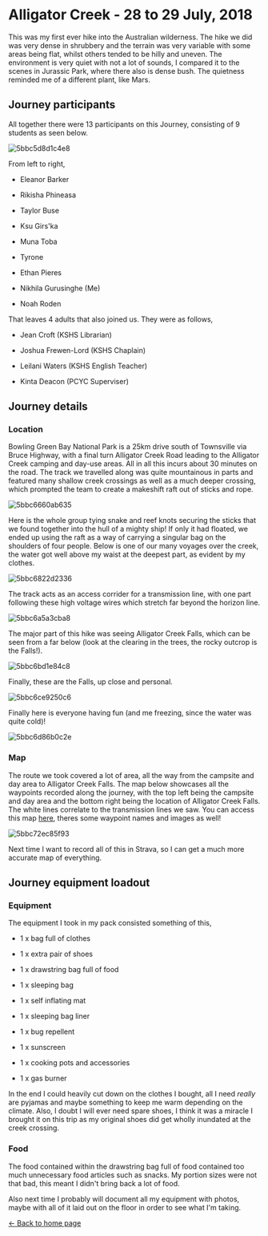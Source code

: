 # Alligator Creek - 28 to 29 July, 2018

This was my first ever hike into the Australian wilderness. The hike we did was very dense in shrubbery and the terrain was very variable with some areas being flat, whilst others tended to be hilly and uneven. The environment is very quiet with not a lot of sounds, I compared it to the scenes in Jurassic Park, where there also is dense bush. The quietness reminded me of a different plant, like Mars. 

## Journey participants

All together there were 13 participants on this Journey, consisting of 9 students as seen below.

![5bbc5d8d1c4e8](https://i.loli.net/2018/10/09/5bbc5d8d1c4e8.jpg)



From left to right,

- Eleanor Barker

- Rikisha Phineasa

- Taylor Buse

- Ksu Girs'ka

- Muna Toba

- Tyrone

- Ethan Pieres

- Nikhila Gurusinghe (Me)

- Noah Roden



That leaves 4 adults that also joined us. They were as follows,

- Jean Croft (KSHS Librarian)

- Joshua Frewen-Lord (KSHS Chaplain)

- Leilani Waters (KSHS English Teacher)

- Kinta Deacon (PCYC Superviser)



## Journey details

### Location

Bowling Green Bay National Park is a 25km drive south of Townsville via Bruce Highway, with a final turn Alligator Creek Road leading to the Alligator Creek camping and day-use areas. All in all this incurs about 30 minutes on the road. The track we travelled along was quite mountainous in parts and featured many shallow creek crossings as well as a much deeper crossing, which prompted the team to create a makeshift raft out of sticks and rope.

![5bbc6660ab635](https://i.loli.net/2018/10/09/5bbc6660ab635.jpg)

Here is the whole group tying snake and reef knots securing the sticks that we found together into the hull of a mighty ship! If only it had floated, we ended up using the raft as a way of carrying a singular bag on the shoulders of four people. Below is one of our many voyages over the creek, the water got well above my waist at the deepest part, as evident by my clothes.

![5bbc6822d2336](https://i.loli.net/2018/10/09/5bbc6822d2336.jpg)

The track acts as an access corrider for a transmission line, with one part following these high voltage wires which stretch far beyond the horizon line.

![5bbc6a5a3cba8](https://i.loli.net/2018/10/09/5bbc6a5a3cba8.jpg)

The major part of this hike was seeing Alligator Creek Falls, which can be seen from a far below (look at the clearing in the trees, the rocky outcrop is the Falls!).

![5bbc6bd1e84c8](https://i.loli.net/2018/10/09/5bbc6bd1e84c8.jpg)

Finally, these are the Falls, up close and personal.

![5bbc6ce9250c6](https://i.loli.net/2018/10/09/5bbc6ce9250c6.jpg)

Finally here is everyone having fun (and me freezing, since the water was quite cold)!

![5bbc6d86b0c2e](https://i.loli.net/2018/10/09/5bbc6d86b0c2e.jpg)



### Map

The route we took covered a lot of area, all the way from the campsite and day area to Alligator Creek Falls. The map below showcases all the waypoints recorded along the journey, with the top left being the campsite and day area and the bottom right being the location of Alligator Creek Falls. The white lines correlate to the transmission lines we saw. You can access this map [here](https://drive.google.com/open?id=1ezpSHgLPYgO7Axf5CQmAoAjNjCYvcI_r&usp=sharing), theres some waypoint names and images as well!

![5bbc72ec85f93](https://i.loli.net/2018/10/09/5bbc72ec85f93.png)

Next time I want to record all of this in Strava, so I can get a much more accurate map of everything.

## Journey equipment loadout

### Equipment

The equipment I took in my pack consisted something of this,

- 1 x bag full of clothes

- 1 x extra pair of shoes 

- 1 x drawstring bag full of food

- 1 x sleeping bag

- 1 x self inflating mat

- 1 x sleeping bag liner

- 1 x bug repellent 

- 1 x sunscreen

- 1 x cooking pots and accessories

- 1 x gas burner

In the end I could heavily cut down on the clothes I bought, all I need *really* are pyjamas and maybe something to keep me warm depending on the climate. Also, I doubt I will ever need spare shoes, I think it was a miracle I brought it on this trip as my original shoes did get wholly inundated at the creek crossing.

### Food

The food contained within the drawstring bag full of food contained too much unnecessary food articles such as snacks. My portion sizes were not that bad, this meant I didn't bring back a lot of food. 



Also next time I probably will document all my equipment with photos, maybe with all of it laid out on the floor in order to see what I'm taking.



[← Back to home page](https://riversharp4.github.io/DukeOfEdinburgh/)

